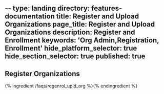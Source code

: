 --
type: landing
directory: features-documentation
title: Register and Upload Organizations
page_title: Register and Upload Organizations
description: Register and Enrollment
keywords: 'Org Admin,Registration, Enrollment'
hide_platform_selector: true
hide_section_selector: true
published: true
---

## Register Organizations 

{% ingredient /faqs/regenrol_upld_org %}{% endingredient %}
